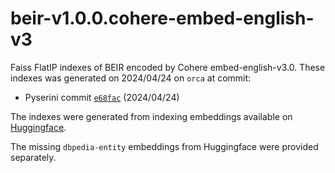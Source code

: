 # beir-v1.0.0.cohere-embed-english-v3

Faiss FlatIP indexes of BEIR encoded by Cohere embed-english-v3.0.
These indexes was generated on 2024/04/24 on `orca` at commit:

+ Pyserini commit [`e68fac`](https://github.com/castorini/pyserini/commit/e68fac6bf51137c31fd33e84c4e0a0ba7fdc09cc) (2024/04/24)

The indexes were generated from indexing embeddings 
available on [Huggingface](https://huggingface.co/datasets/Cohere/beir-embed-english-v3).

The missing `dbpedia-entity` embeddings from Huggingface were provided separately.
